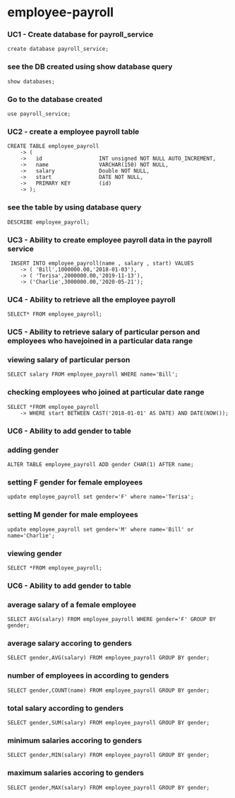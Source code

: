 # employee-payroll

### UC1 - Create database for payroll_service
```
create database payroll_service;
```
### see the DB created using show database query
```
show databases;
```

### Go to the database created 
```
use payroll_service;
```

### UC2 - create a employee payroll table
```
CREATE TABLE employee_payroll
    -> (
    ->   id                  INT unsigned NOT NULL AUTO_INCREMENT,
    ->   name                VARCHAR(150) NOT NULL,
    ->   salary              Double NOT NULL,
    ->   start               DATE NOT NULL,
    ->   PRIMARY KEY         (id)
    -> );
```
### see the table by using database query
```
DESCRIBE employee_payroll;
```

### UC3 - Ability to create employee payroll data in the payroll service
```
 INSERT INTO employee_payroll(name , salary , start) VALUES
    -> ( 'Bill',1000000.00,'2018-01-03'),
    -> ( 'Terisa',2000000.00,'2019-11-13'),
    -> ('Charlie',3000000.00,'2020-05-21');
```

### UC4 - Ability to retrieve all the employee payroll
```
SELECT* FROM employee_payroll;
```

### UC5 - Ability to retrieve salary of particular person and employees who havejoined in a particular data range

### viewing salary of particular person
```
SELECT salary FROM employee_payroll WHERE name='Bill';
```
### checking employees who joined at particular date range 
```
SELECT *FROM employee_payroll
    -> WHERE start BETWEEN CAST('2018-01-01' AS DATE) AND DATE(NOW());
```

### UC6 - Ability to add gender to table

### adding gender
```
ALTER TABLE employee_payroll ADD gender CHAR(1) AFTER name;
```
### setting F gender for female employees
```
update employee_payroll set gender='F' where name='Terisa';
```
### setting M gender for male employees
```
update employee_payroll set gender='M' where name='Bill' or name='Charlie';
```
### viewing gender
```
SELECT *FROM employee_payroll;
```
### UC6 - Ability to add gender to table

### average salary of a female employee
```
SELECT AVG(salary) FROM employee_payroll WHERE gender='F' GROUP BY gender;
```
### average salary accoring to genders
```
SELECT gender,AVG(salary) FROM employee_payroll GROUP BY gender;
```
### number of employees in according to genders
```
SELECT gender,COUNT(name) FROM employee_payroll GROUP BY gender;
```
### total salary according to genders
```
SELECT gender,SUM(salary) FROM employee_payroll GROUP BY gender;
```
### minimum salaries accoring to genders
```
SELECT gender,MIN(salary) FROM employee_payroll GROUP BY gender;
```
### maximum salaries accoring to genders
```
SELECT gender,MAX(salary) FROM employee_payroll GROUP BY gender;
```